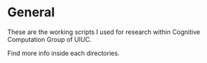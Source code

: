 # General

These are the working scripts I used for research within Cognitive Computation Group of UIUC.

Find more info inside each directories.
